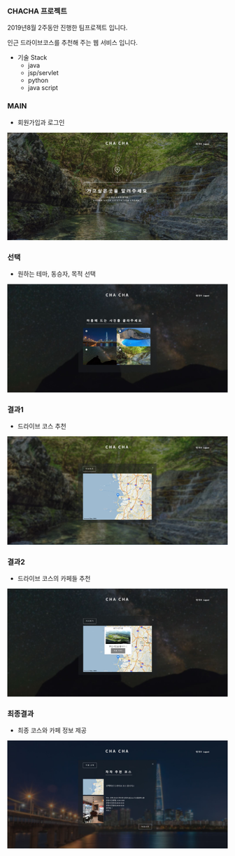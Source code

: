 ### CHACHA 프로젝트

2019년8월 2주동안 진행한 팀프로젝트 입니다.

인근 드라이브코스를 추천해 주는 웹 서비스 입니다.

* 기술 Stack 
  * java
  * jsp/servlet
  * python
  * java script

### MAIN
* 회원가입과 로그인
<img src="main.JPG" heigth="200px">

### 선택
* 원하는 테마, 동승자, 목적 선택
<img src="select.JPG">

### 결과1
* 드라이브 코스 추천
<img src="result1.JPG">

### 결과2
* 드라이브 코스의 카페들 추천
<img src="result2.JPG">

### 최종결과
* 최종 코스와 카페 정보 제공
<img src="finalresult.JPG">
